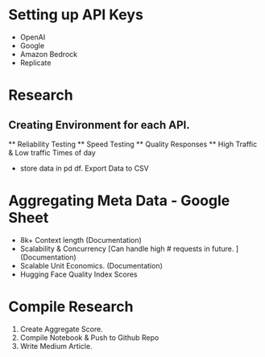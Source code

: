 #  Setting up API Keys
* OpenAI
* Google 
* Amazon Bedrock 
* Replicate

# Research 
## Creating Environment for each API.
** Reliability Testing
** Speed Testing
** Quality Responses
** High Traffic & Low traffic Times of day
* store data in pd df. Export Data to CSV

# Aggregating Meta Data - Google Sheet
* 8k+ Context length (Documentation)
* Scalability & Concurrency [Can handle high # requests in future. ] (Documentation)
* Scalable Unit Economics. (Documentation)
* Hugging Face Quality Index Scores

# Compile Research
1. Create Aggregate Score. 
2. Compile Notebook & Push to Github Repo
3. Write Medium Article.

